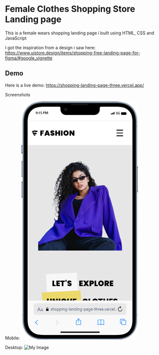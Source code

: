 # Female Clothes Shopping Store Landing page

This is a female wears shopping landing page i built using HTML, CSS and JavaScript

I got the inspiration from a design i saw here:
https://www.uistore.design/items/shopping-free-landing-page-for-figma/#google_vignette

## Demo

Here is a live demo:
https://shopping-landing-page-three.vercel.app/

Screenshots

Mobile:
![My Image](/img/demo/mobile.png)

Desktop:
![My Image](/img/demo/desktop.png.png)
